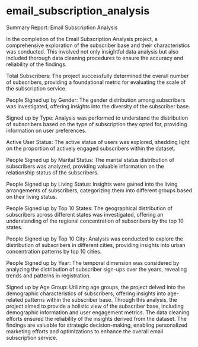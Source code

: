 # email_subscription_analysis
Summary Report: Email Subscription Analysis

In the completion of the Email Subscription Analysis project, a comprehensive exploration of the subscriber base and their characteristics was conducted. This involved not only insightful data analysis but also included thorough data cleaning procedures to ensure the accuracy and reliability of the findings.

Total Subscribers:
The project successfully determined the overall number of subscribers, providing a foundational metric for evaluating the scale of the subscription service.

People Signed up by Gender:
The gender distribution among subscribers was investigated, offering insights into the diversity of the subscriber base.

Signed up by Type:
Analysis was performed to understand the distribution of subscribers based on the type of subscription they opted for, providing information on user preferences.

Active User Status:
The active status of users was explored, shedding light on the proportion of actively engaged subscribers within the dataset.

People Signed up by Marital Status:
The marital status distribution of subscribers was analyzed, providing valuable information on the relationship status of the subscribers.

People Signed up by Living Status:
Insights were gained into the living arrangements of subscribers, categorizing them into different groups based on their living status.

People Signed up by Top 10 States:
The geographical distribution of subscribers across different states was investigated, offering an understanding of the regional concentration of subscribers by the top 10 states.

People Signed up by Top 10 City:
Analysis was conducted to explore the distribution of subscribers in different cities, providing insights into urban concentration patterns by top 10 cities.

People Signed up by Year:
The temporal dimension was considered by analyzing the distribution of subscriber sign-ups over the years, revealing trends and patterns in registration.

Signed up by Age Group:
Utilizing age groups, the project delved into the demographic characteristics of subscribers, offering insights into age-related patterns within the subscriber base.
Through this analysis, the project aimed to provide a holistic view of the subscriber base, including demographic information and user engagement metrics. The data cleaning efforts ensured the reliability of the insights derived from the dataset. The findings are valuable for strategic decision-making, enabling personalized marketing efforts and optimizations to enhance the overall email subscription service.
